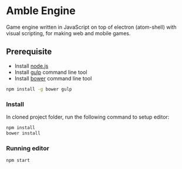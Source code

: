 # Amble Engine
Game engine written in JavaScript on top of electron (atom-shell) with visual scripting, for making web and mobile games.

## Prerequisite

- Install [node.js](https://nodejs.org/)
- Install [gulp](https://github.com/gulpjs/gulp) command line tool
- Install [bower](http://bower.io/) command line tool

```bash
npm install -g bower gulp
```

### Install 

In cloned project folder, run the following command to setup editor:

```bash
npm install 
bower install
```

### Running editor

```bash
npm start
```
